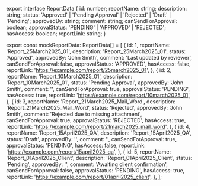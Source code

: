 export interface ReportData {
  id: number;
  reportName: string;
  description: string;
  status: 'Approved' | 'Pending Approval' | 'Rejected' | 'Draft' | 'Pending';
  approvedBy: string;
  comment: string;
  canSendForApproval: boolean;
  approvalStatus: 'PENDING' | 'APPROVED' | 'REJECTED';
  hasAccess: boolean;
  reportLink: string;
}

export const mockReportData: ReportData[] = [
  {
    id: 1,
    reportName: 'Report_25March2025_01',
    description: 'Report_25March2025_01',
    status: 'Approved',
    approvedBy: 'John Smith',
    comment: 'Last updated by reviewer',
    canSendForApproval: false,
    approvalStatus: 'APPROVED',
    hasAccess: false,
    reportLink: 'https://example.com/report/25march2025_01',
  },
  {
    id: 2,
    reportName: 'Report_10March2025_01',
    description: 'Report_10March2025_01',
    status: 'Pending Approval',
    approvedBy: 'John Smith',
    comment: '',
    canSendForApproval: true,
    approvalStatus: 'PENDING',
    hasAccess: true,
    reportLink: 'https://example.com/report/10march2025_01',
  },
  {
    id: 3,
    reportName: 'Report_21March2025_Mail_Word',
    description: 'Report_21March2025_Mail_Word',
    status: 'Rejected',
    approvedBy: 'John Smith',
    comment: 'Rejected due to missing attachment',
    canSendForApproval: true,
    approvalStatus: 'REJECTED',
    hasAccess: true,
    reportLink: 'https://example.com/report/21march2025_mail_word',
  },
  {
    id: 4,
    reportName: 'Report_15April2025_QA',
    description: 'Report_15April2025_QA',
    status: 'Draft',
    approvedBy: '',
    comment: '',
    canSendForApproval: true,
    approvalStatus: 'PENDING',
    hasAccess: false,
    reportLink: 'https://example.com/report/15april2025_qa',
  },
  {
    id: 5,
    reportName: 'Report_01April2025_Client',
    description: 'Report_01April2025_Client',
    status: 'Pending',
    approvedBy: '',
    comment: 'Awaiting client confirmation',
    canSendForApproval: false,
    approvalStatus: 'PENDING',
    hasAccess: true,
    reportLink: 'https://example.com/report/01april2025_client',
  },
];
